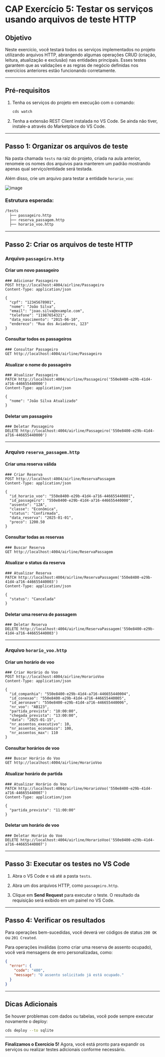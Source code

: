 # CAP Exercício 5: Testar os serviços usando arquivos de teste HTTP

## Objetivo

Neste exercício, você testará todos os serviços implementados no projeto utilizando arquivos HTTP, abrangendo algumas operações CRUD (criação, leitura, atualização e exclusão) nas entidades principais. Esses testes garantem que as validações e as regras de negócio definidas nos exercícios anteriores estão funcionando corretamente.

---

## Pré-requisitos

1. Tenha os serviços do projeto em execução com o comando:

   ```bash
   cds watch
   ```

2. Tenha a extensão REST Client instalada no VS Code. Se ainda não tiver, instale-a através do Marketplace do VS Code.

---

## Passo 1: Organizar os arquivos de teste

Na pasta chamada `tests` na raiz do projeto, criada na aula anterior, renomeie os nomes dos arquivos para manterem um padrão mostrando apenas qual serviço/entidade será testada.

Além disso, crie um arquivo para testar a entidade `horario_voo`:

![image](https://github.com/user-attachments/assets/6d760afc-488e-4dc5-9bf9-95f4348a08d9)

### Estrutura esperada:

```bash
/tests
  ├── passageiro.http
  ├── reserva_passagem.http
  ├── horario_voo.http
```

---

## Passo 2: Criar os arquivos de teste HTTP

### Arquivo `passageiro.http`

#### Criar um novo passageiro

```http
### Adicionar Passageiro
POST http://localhost:4004/airline/Passageiro
Content-Type: application/json

{
  "cpf": "12345678901",
  "nome": "João Silva",
  "email": "joao.silva@example.com",
  "telefone": "11987654321",
  "data_nascimento": "2015-06-10",
  "endereco": "Rua dos Aviadores, 123"
}
```

#### Consultar todos os passageiros

```http
### Consultar Passageiro
GET http://localhost:4004/airline/Passageiro
```

#### Atualizar o nome do passageiro

```http
### Atualizar Passageiro
PATCH http://localhost:4004/airline/Passageiro('550e8400-e29b-41d4-a716-446655440000')
Content-Type: application/json

{
  "nome": "João Silva Atualizado"
}
```

#### Deletar um passageiro

```http
### Deletar Passageiro
DELETE http://localhost:4004/airline/Passageiro('550e8400-e29b-41d4-a716-446655440000')
```

---

### Arquivo `reserva_passagem.http`

#### Criar uma reserva válida

```http
### Criar Reserva
POST http://localhost:4004/airline/ReservaPassagem
Content-Type: application/json

{
  "id_horario_voo": "550e8400-e29b-41d4-a716-446655440001",
  "id_passageiro": "550e8400-e29b-41d4-a716-446655440000",
  "assento": "12A",
  "classe": "Econômica",
  "status": "Confirmada",
  "data_reserva": "2025-01-01",
  "preco": 1200.50
}
```

#### Consultar todas as reservas

```http
### Buscar Reserva
GET http://localhost:4004/airline/ReservaPassagem
```

#### Atualizar o status da reserva

```http
### Atualizar Reserva
PATCH http://localhost:4004/airline/ReservaPassagem('550e8400-e29b-41d4-a716-446655440003')
Content-Type: application/json

{
  "status": "Cancelada"
}
```

#### Deletar uma reserva de passagem

```http
### Deletar Reserva
DELETE http://localhost:4004/airline/ReservaPassagem('550e8400-e29b-41d4-a716-446655440003')
```

---

### Arquivo `horario_voo.http`

#### Criar um horário de voo

```http
### Criar Horário do Voo
POST http://localhost:4004/airline/HorarioVoo
Content-Type: application/json

{
  "id_companhia": "550e8400-e29b-41d4-a716-446655440004",
  "id_conexao": "550e8400-e29b-41d4-a716-446655440005",
  "id_aeronave": "550e8400-e29b-41d4-a716-446655440006",
  "nr_voo": "AB123",
  "partida_prevista": "10:00:00",
  "chegada_prevista": "13:00:00",
  "data": "2025-01-15",
  "nr_assentos_executivo": 10,
  "nr_assentos_economico": 100,
  "nr_assentos_max": 110
}
```

#### Consultar horários de voo

```http
### Buscar Horário do Voo
GET http://localhost:4004/airline/HorarioVoo
```

#### Atualizar horário de partida

```http
### Atualizar Horário do Voo
PATCH http://localhost:4004/airline/HorarioVoo('550e8400-e29b-41d4-a716-446655440007')
Content-Type: application/json

{
  "partida_prevista": "11:00:00"
}
```

#### Deletar um horário de voo

```http
### Deletar Horário do Voo
DELETE http://localhost:4004/airline/HorarioVoo('550e8400-e29b-41d4-a716-446655440007')
```

---

## Passo 3: Executar os testes no VS Code

1. Abra o VS Code e vá até a pasta `tests`.

2. Abra um dos arquivos HTTP, como `passageiro.http`.

3. Clique em **Send Request** para executar o teste. O resultado da requisição será exibido em um painel no VS Code.

---

## Passo 4: Verificar os resultados

Para operações bem-sucedidas, você deverá ver códigos de status `200 OK` ou `201 Created`.

Para operações inválidas (como criar uma reserva de assento ocupado), você verá mensagens de erro personalizadas, como:

```json
{
  "error": {
    "code": "400",
    "message": "O assento solicitado já está ocupado."
  }
}
```

---

## Dicas Adicionais

Se houver problemas com dados ou tabelas, você pode sempre executar novamente o deploy:

```bash
cds deploy --to sqlite
```

---

**Finalizamos o Exercício 5!** Agora, você está pronto para expandir os serviços ou realizar testes adicionais conforme necessário.
